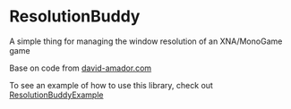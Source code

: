 ResolutionBuddy
===============

A simple thing for managing the window resolution of an XNA/MonoGame game

Base on code from <a href="http://www.david-amador.com/2010/03/xna-2d-independent-resolution-rendering/">david-amador.com</a>

To see an example of how to use this library, check out <a href="https://github.com/dmanning23/ResolutionBuddyExample">ResolutionBuddyExample</a>